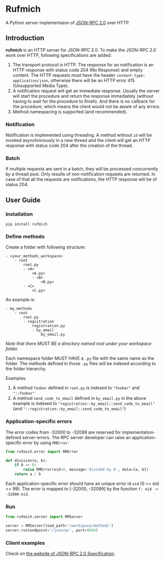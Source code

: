 # Rufmich
A Python server implementaion of [JSON-RPC 2.0](https://www.jsonrpc.org/specification) over HTTP.

## Introduction
**rufmich** is an HTTP server for JSON-RPC 2.0. To make the JSON-RPC 2.0 work over HTTP, following specifications are added:

1. The transport protocol is HTTP. The response for an notification is an HTTP response with status code 204 (No Response) and empty content. The HTTP requests must have the header `content-type: application/json`, otherwise there will be an HTTP error 415 (Unsupported Media Type).
2. A notification request will get an immediate response. Usually the server will start the procedure and return the response immediately (without having to wait for the procedure to finish). And there is no callback for the procedure, which means the client would not be aware of any errors.
3. Method namespacing is supported (and recommended).

### Notification
Notification is implemented using threading. A method without `id` will be invoked asynchronously in a new thread and the client will get an HTTP response with status code 204 after the creation of the thread.

### Batch
If multiple requests are sent in a batch, they will be processed concurrently by a thread pool. Only results of non-notification requests are returned. In case of that all the requests are notifications, the HTTP response will be of status 204.

## User Guide
### Installation
`pip install rufmich`

### Define methods
Create a folder with following structure:
```
- <your_methods_workspace>
    - root
        root.py
        - <A>
            <A.py>
            - <B>
                <B.py>
        - <C>
            <C.py>
```

An example is:
```
- my_methods
    - root
        root.py
        - registration
            registration.py
            - by_email
                by_email.py
```

*Note that there MUST BE a directory named root under your workspace folder.*

Each namespace folder MUST HAVE a `.py` file with the same name as the folder. The methods defined in those `.py` files will be indexed according to the folder hierarchy.

Examples:
1. A method `foobar` defined in `root.py` is indexed to `"foobar"` and `"::foobar"`
2. A method `send_code_to_email` defined in `by_email.py` in the above example is indexed to `"registration::by_email::send_code_to_email"` (and `"::registration::by_email::send_code_to_email"`)

### Application-specific errors
The error codes from -32000 to -32099 are reserved for implementation-defined server-errors. The RPC server developer can raise an application-specific error by using `RMError`:

```python
from rufmich.error import RMError

def division(a, b):
    if b == 0:
        raise RMError(eid=0, message='divided by 0', data=[a, b])
    return a / b
```

Each application-specific error should have an unique error id `eid` (0 <= eid <= 99). The error is mapped to [-32000, -32099] by the function `f: eid -> -32000-eid`.

### Run
```python
from rufmich.server import RMServer

server = RMServer(load_path='/workspace/methods')
server.run(endpoint='/jsonrpc', port=8080)
```

### Client examples
Check on [the website of JSON-RPC 2.0 Specification](https://www.jsonrpc.org/specification#examples).